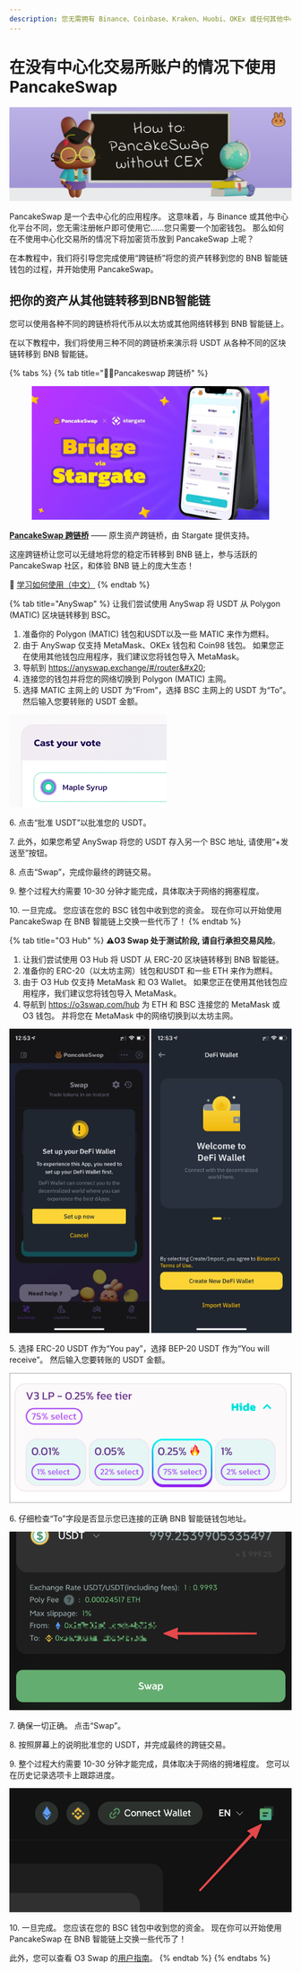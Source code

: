 ```yaml
---
description: 您无需拥有 Binance、Coinbase、Kraken、Huobi、OKEx 或任何其他中心化交易所的账户即可开始使用 PancakeSwap！
---
```


# 在没有中心化交易所账户的情况下使用PancakeSwap

![](../.gitbook/assets/how-to-pancakeswap-without-cex-header.png)

PancakeSwap 是一个去中心化的应用程序。 这意味着，与 Binance 或其他中心化平台不同，您无需注册帐户即可使用它……您只需要一个加密钱包。 那么如何在不使用中心化交易所的情况下将加密货币放到 PancakeSwap 上呢？

&#x20;在本教程中，我们将引导您完成使用“跨链桥”将您的资产转移到您的 BNB 智能链钱包的过程，并开始使用 PancakeSwap。

## 把你的资产从其他链转移到BNB智能链

您可以使用各种不同的跨链桥将代币从以太坊或其他网络转移到 BNB 智能链上。&#x20;

在以下教程中，我们将使用三种不同的跨链桥来演示将 USDT 从各种不同的区块链转移到 BNB 智能链。

{% tabs %}
{% tab title="🥞🌉Pancakeswap 跨链桥" %}
<figure><img src="../.gitbook/assets/image (1) (5) (1).png" alt=""><figcaption></figcaption></figure>

[**PancakeSwap 跨链桥**](http://bridge.pancakeswap.finance/) —— 原生资产跨链桥，由 Stargate 提供支持。

这座跨链桥让您可以无缝地将您的稳定币转移到 BNB 链上，参与活跃的 PancakeSwap 社区，和体验 BNB 链上的庞大生态！

📖 [学习如何使用（中文）](https://medium.com/pancakeswap/%E9%9A%86%E9%87%8D%E4%BB%8B%E7%BB%8D-pancakeswap-bridge-%E7%94%B1-stargate-%E6%8F%90%E4%BE%9B%E6%8A%80%E6%9C%AF%E6%94%AF%E6%8C%81%E7%9A%84%E5%8E%9F%E7%94%9F%E8%B5%84%E4%BA%A7%E8%B7%A8%E9%93%BE%E6%A1%A5-95441c3bc67e)
{% endtab %}

{% tab title="AnySwap" %}
让我们尝试使用 AnySwap 将 USDT 从 Polygon (MATIC) 区块链转移到 BSC。

1. 准备你的 Polygon (MATIC) 钱包和USDT以及一些 MATIC 来作为燃料。&#x20;
2. 由于 AnySwap 仅支持 MetaMask、OKEx 钱包和 Coin98 钱包。 如果您正在使用其他钱包应用程序，我们建议您将钱包导入 MetaMask。&#x20;
3. 导航到 https://anyswap.exchange/#/router&#x20;
4. 连接您的钱包并将您的网络切换到 Polygon (MATIC) 主网。&#x20;
5. 选择 MATIC 主网上的 USDT 为“From”，选择 BSC 主网上的 USDT 为“To”。 然后输入您要转账的 USDT 金额。

![](<../.gitbook/assets/image (135).png>)

6\. 点击“批准 USDT”以批准您的 USDT。&#x20;

7\. 此外，如果您希望 AnySwap 将您的 USDT 存入另一个 BSC 地址, 请使用“+发送至”按钮。

8\. 点击“Swap”，完成你最终的跨链交易。&#x20;

9\. 整个过程大约需要 10-30 分钟才能完成，具体取决于网络的拥塞程度。&#x20;

10\. 一旦完成。 您应该在您的 BSC 钱包中收到您的资金。 现在你可以开始使用 PancakeSwap 在 BNB 智能链上交换一些代币了！
{% endtab %}

{% tab title="O3 Hub" %}
**⚠️O3 Swap 处于测试阶段, 请自行承担交易风险**。&#x20;

1. 让我们尝试使用 O3 Hub 将 USDT 从 ERC-20 区块链转移到 BNB 智能链。
2. 准备你的 ERC-20（以太坊主网）钱包和USDT 和一些 ETH 来作为燃料。
3. &#x20;由于 O3 Hub 仅支持 MetaMask 和 O3 Wallet。 如果您正在使用其他钱包应用程序，我们建议您将钱包导入 MetaMask。&#x20;
4. 导航到 https://o3swap.com/hub 为 ETH 和 BSC 连接您的 MetaMask 或 O3 钱包。 并将您在 MetaMask 中的网络切换到以太坊主网。

![](<../.gitbook/assets/image (55).png>)



5\. 选择 ERC-20 USDT 作为“You pay”，选择 BEP-20 USDT 作为“You will receive”。 然后输入您要转账的 USDT 金额。

![](<../.gitbook/assets/image (167).png>)

6\. 仔细检查“To”字段是否显示您已连接的正确 BNB 智能链钱包地址。

![](<../.gitbook/assets/image (186).png>)

7\. 确保一切正确。 点击“Swap”。&#x20;

8\. 按照屏幕上的说明批准您的 USDT，并完成最终的跨链交易。&#x20;

9\. 整个过程大约需要 10-30 分钟才能完成，具体取决于网络的拥堵程度。 您可以在历史记录选项卡上跟踪进度。

![](<../.gitbook/assets/image (207).png>)

10\. 一旦完成。 您应该在您的 BSC 钱包中收到您的资金。 现在你可以开始使用 PancakeSwap 在 BNB 智能链上交换一些代币了！

&#x20;此外，您可以查看 O3 Swap 的[用户指南](https://docs.o3swap.com/o3-swap-v1/user-guide/hub#2.-hub-swap)。
{% endtab %}
{% endtabs %}
